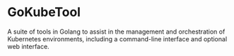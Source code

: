 # GoKubeTool
A suite of tools in Golang to assist in the management and orchestration of Kubernetes environments, including a command-line interface and optional web interface.
